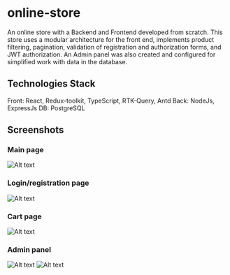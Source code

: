 # online-store

An online store with a Backend and Frontend developed from scratch. This store uses a modular architecture for the front end, implements product filtering, pagination, validation of registration and authorization forms, and JWT authorization. An Admin panel was also created and configured for simplified work with data in the database.

## Technologies Stack

Front: React, Redux-toolkit, TypeScript, RTK-Query, Antd
Back: NodeJs, ExpressJs
DB: PostgreSQL

## Screenshots

### Main page
![Alt text](https://i.ibb.co/DwJTR9v/image.png "Main page")

### Login/registration page
![Alt text](https://i.ibb.co/TrT8kvz/image.png "Login page")

### Cart page
![Alt text](https://i.ibb.co/7zPX5Mp/image.png "Cart page")

### Admin panel
![Alt text](https://i.ibb.co/swV37G6/image.png "Admin page")
![Alt text](https://i.ibb.co/7WDNMzx/image.png "Admin page")
